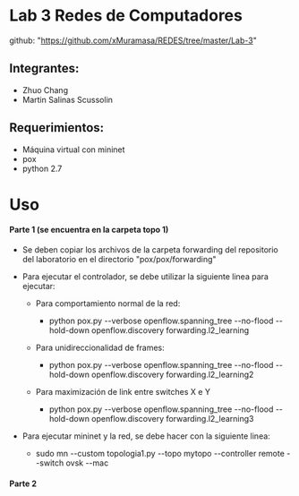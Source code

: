 # Lab 3 Redes de Computadores
github: "https://github.com/xMuramasa/REDES/tree/master/Lab-3"

## Integrantes:
- Zhuo Chang 
- Martin Salinas Scussolin

## Requerimientos:
- Máquina virtual con mininet
- pox
- python 2.7

# Uso
#### Parte 1 (se encuentra en la carpeta topo 1)



- Se deben copiar los archivos de la carpeta forwarding del repositorio del laboratorio en el directorio "pox/pox/forwarding"

- Para ejecutar el controlador, se debe utilizar la siguiente linea para ejecutar:
    - Para comportamiento normal de la red:
        - python pox.py --verbose openflow.spanning_tree --no-flood --hold-down openflow.discovery forwarding.l2_learning
        
    - Para unidireccionalidad de frames:
        - python pox.py --verbose openflow.spanning_tree --no-flood --hold-down openflow.discovery forwarding.l2_learning2
    
    - Para maximización de link entre switches X e Y
        - python pox.py --verbose openflow.spanning_tree --no-flood --hold-down openflow.discovery forwarding.l2_learning3

- Para ejecutar mininet y la red, se debe hacer con la siguiente linea:
    - sudo mn --custom topologia1.py --topo mytopo --controller remote --switch ovsk --mac


#### Parte 2